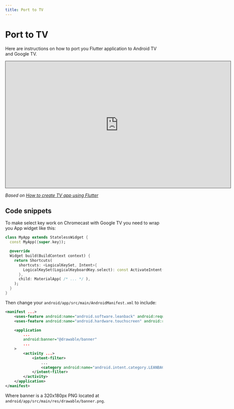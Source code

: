 ```yaml
---
title: Port to TV
---
```


# Port to TV

Here are instructions on how to port you Flutter application to Android TV and Google TV.

<iframe src="https://easv.cloud.panopto.eu/Panopto/Pages/Embed.aspx?id=ecc75711-7dae-41e3-a37e-b0fc0155565f&autoplay=false&offerviewer=true&showtitle=true&showbrand=true&captions=false&interactivity=all" height="405" width="720" style="border: 1px solid #464646;" allowfullscreen allow="autoplay" aria-label="Panopto Embedded Video Player"></iframe>

_Based on [How to create TV app using Flutter](https://mobikul.com/tv-app-using-flutter/)_

## Code snippets

To make select key work on Chromecast with Google TV you need to wrap you App widget like this:

```dart
class MyApp extends StatelessWidget {
  const MyApp({super.key});

  @override
  Widget build(BuildContext context) {
    return Shortcuts(
      shortcuts: <LogicalKeySet, Intent>{
        LogicalKeySet(LogicalKeyboardKey.select): const ActivateIntent(),
      },
      child: MaterialApp( /* ... */ ),
    );
  }
}
```

Then change your `android/app/src/main/AndroidManifest.xml` to include:

```xml
<manifest ...>
    <uses-feature android:name="android.software.leanback" android:required="false" />
    <uses-feature android:name="android.hardware.touchscreen" android:required="false" />

    <application
        ...
        android:banner="@drawable/banner"
        ...
    >
        <activity ...>
            <intent-filter>
                ...
                <category android:name="android.intent.category.LEANBACK_LAUNCHER"/>
            </intent-filter>
        </activity>
    </application>
</manifest>
```

Where banner is a 320x180px PNG located at `android/app/src/main/res/drawable/banner.png`.


